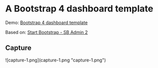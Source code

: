 <h1>A Bootstrap 4 dashboard template</h1>

Demo: <a href="https://argenisosorio.github.io/bootstrap_4_dashboard_template/">Bootstrap 4 dashboard template</a>

Based on: <a href="https://startbootstrap.com/template-overviews/sb-admin-2/">Start Bootstrap - SB Admin 2</a>

<h2>Capture</h2>
![capture-1.png](capture-1.png "capture-1.png")